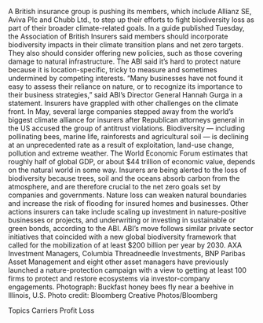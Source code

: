 A British insurance group is pushing its members, which include Allianz SE, Aviva Plc and Chubb Ltd., to step up their efforts to fight biodiversity loss as part of their broader climate-related goals.
In a guide published Tuesday, the Association of British Insurers said members should incorporate biodiversity impacts in their climate transition plans and net zero targets. They also should consider offering new policies, such as those covering damage to natural infrastructure.
The ABI said it’s hard to protect nature because it is location-specific, tricky to measure and sometimes undermined by competing interests. “Many businesses have not found it easy to assess their reliance on nature, or to recognize its importance to their business strategies,” said ABI’s Director General Hannah Gurga in a statement.
Insurers have grappled with other challenges on the climate front. In May, several large companies stepped away from the world’s biggest climate alliance for insurers after Republican attorneys general in the US accused the group of antitrust violations.
Biodiversity — including pollinating bees, marine life, rainforests and agricultural soil — is declining at an unprecedented rate as a result of exploitation, land-use change, pollution and extreme weather. The World Economic Forum estimates that roughly half of global GDP, or about $44 trillion of economic value, depends on the natural world in some way.
Insurers are being alerted to the loss of biodiversity because trees, soil and the oceans absorb carbon from the atmosphere, and are therefore crucial to the net zero goals set by companies and governments. Nature loss can weaken natural boundaries and increase the risk of flooding for insured homes and businesses.
Other actions insurers can take include scaling up investment in nature-positive businesses or projects, and underwriting or investing in sustainable or green bonds, according to the ABI.
ABI’s move follows similar private sector initiatives that coincided with a new global biodiversity framework that called for the mobilization of at least $200 billion per year by 2030. AXA Investment Managers, Columbia Threadneedle Investments, BNP Paribas Asset Management and eight other asset managers have previously launched a nature-protection campaign with a view to getting at least 100 firms to protect and restore ecosystems via investor-company engagements.
Photograph: Buckfast honey bees fly near a beehive in Illinois, U.S. Photo credit: Bloomberg Creative Photos/Bloomberg

Topics
Carriers
Profit Loss
